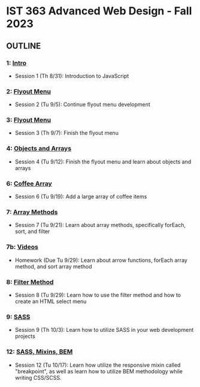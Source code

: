 # IST 363 Advanced Web Design - Fall 2023

## OUTLINE

### 1: [Intro](01_intro)
* Session 1 (Th 8/31): Introduction to JavaScript

### 2: [Flyout Menu](02_flyout_menu)
* Session 2 (Tu 9/5): Continue flyout menu development

### 3: [Flyout Menu](03_finished_flyout_menu)
* Session 3 (Th 9/7): Finish the flyout menu

### 4: [Objects and Arrays](04_array_objects)
* Session 4 (Tu 9/12): Finish the flyout menu and learn about objects and arrays

### 6: [Coffee Array](06_coffee_array)
* Session 6 (Tu 9/19): Add a large array of coffee items

### 7: [Array Methods](07_array_methods)
* Session 7 (Tu 9/21): Learn about array methods, specifically forEach, sort, and filter

### 7b: [Videos](07b_videos)
* Homework (Due Tu 9/29): Learn about arrow functions, forEach array method, and sort array method

### 8: [Filter Method](08_filter)
* Session 8 (Tu 9/29): Learn how to use the filter method and how to create an HTML select menu

### 9: [SASS](09_sass)
* Session 9 (Th 10/3): Learn how to utilize SASS in your web development projects

### 12: [SASS, Mixins, BEM](12_sass_mixins_bem)
* Session 12 (Tu 10/17): Learn how utilize the responsive mixin called "breakpoint", as well as learn how to utilize BEM methodology while writing CSS/SCSS.